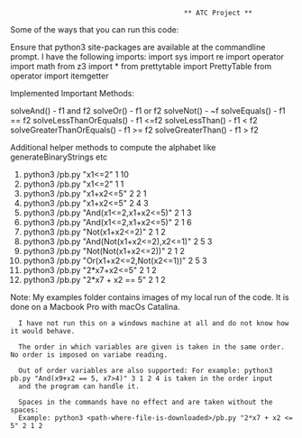                                                ** ATC Project ** 

Some of the ways that you can run this code:

Ensure that python3 site-packages are available at the commandline prompt. I have the following imports:
import sys
import re
import operator
import math
from z3 import *
from prettytable import PrettyTable
from operator import itemgetter

Implemented Important Methods:

solveAnd() - f1 and f2 
solveOr() - f1 or f2
solveNot() - ~f
solveEquals() - f1 == f2
solveLessThanOrEquals() - f1 <=f2
solveLessThan() - f1 < f2
solveGreaterThanOrEquals() - f1 >= f2
solveGreaterThan() - f1 > f2

Additional helper methods to compute the alphabet like generateBinaryStrings etc

1. python3 <path-where-file-is-downloaded>/pb.py "x1<=2" 1 10
2. python3 <path-where-file-is-downloaded>/pb.py "x1<=2" 1 1
3. python3 <path-where-file-is-downloaded>/pb.py "x1+x2<=5" 2 2 1
4. python3 <path-where-file-is-downloaded>/pb.py "x1+x2<=5" 2 4 3
5. python3 <path-where-file-is-downloaded>/pb.py "And(x1<=2,x1+x2<=5)" 2 1 3
6. python3 <path-where-file-is-downloaded>/pb.py "And(x1<=2,x1+x2<=5)" 2 1 6
7. python3 <path-where-file-is-downloaded>/pb.py "Not(x1+x2<=2)" 2 1 2
8. python3 <path-where-file-is-downloaded>/pb.py "And(Not(x1+x2<=2),x2<=1)" 2 5 3
9. python3 <path-where-file-is-downloaded>/pb.py "Not(Not(x1+x2<=2))" 2 1 2
10. python3 <path-where-file-is-downloaded>/pb.py "Or(x1+x2<=2,Not(x2<=1))" 2 5 3
11. python3 <path-where-file-is-downloaded>/pb.py "2*x7+x2<=5" 2 1 2
12. python3 <path-where-file-is-downloaded>/pb.py "2*x7 + x2 == 5" 2 1 2

Note: My examples folder contains images of my local run of the code. It is done on a Macbook Pro with macOs Catalina. 
  
      I have not run this on a windows machine at all and do not know how it would behave.
     
      The order in which variables are given is taken in the same order. No order is imposed on variabe reading.
  
      Out of order variables are also supported: For example: python3 pb.py "And(x9+x2 == 5, x7>4)" 3 1 2 4 is taken in the order input 
      and the program can handle it.
   
      Spaces in the commands have no effect and are taken without the spaces: 
      Example: python3 <path-where-file-is-downloaded>/pb.py "2*x7 + x2 <= 5" 2 1 2
 
